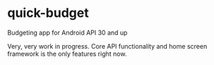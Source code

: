 # quick-budget
Budgeting app for Android API 30 and up

Very, very work in progress. Core API functionality and home screen framework is the only features right now.
